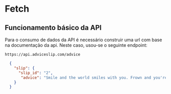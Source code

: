 # Fetch

## Funcionamento básico da API

Para o consumo de dados da API é necessário construir uma url com base na documentação da api. Neste caso, usou-se o seguinte endpoint:

```https://api.adviceslip.com/advice```
``` json
  {
    "slip": {
      "slip_id": "2",
       "advice": "Smile and the world smiles with you. Frown and you're on your own."
    }
  }
```
